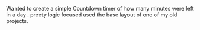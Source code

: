 Wanted to create a simple Countdown timer of how many minutes were left in a day . preety logic focused used the base layout of one of my old projects.
